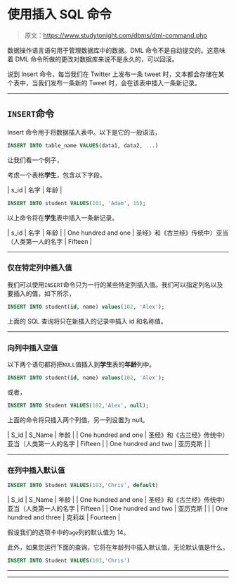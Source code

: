 # 使用插入 SQL 命令

> 原文：<https://www.studytonight.com/dbms/dml-command.php>

数据操作语言语句用于管理数据库中的数据。DML 命令不是自动提交的。这意味着 DML 命令所做的更改对数据库来说不是永久的，可以回滚。

说到 Insert 命令，每当我们在 Twitter 上发布一条 tweet 时，文本都会存储在某个表中，当我们发布一条新的 Tweet 时，会在该表中插入一条新记录。

* * *

## `INSERT`命令

Insert 命令用于将数据插入表中。以下是它的一般语法，

```sql
INSERT INTO table_name VALUES(data1, data2, ...)
```

让我们看一个例子，

考虑一个表格**学生**，包含以下字段。

| s_id | 名字 | 年龄 |

```sql
INSERT INTO student VALUES(101, 'Adam', 15);
```

以上命令将在**学生**表中插入一条新记录。

| s_id | 名字 | 年龄 |
| One hundred and one | 圣经》和《古兰经》传统中）亚当（人类第一人的名字 | Fifteen |

* * *

### 仅在特定列中插入值

我们可以使用`INSERT`命令只为一行的某些特定列插入值。我们可以指定列名以及要插入的值，如下所示，

```sql
INSERT INTO student(id, name) values(102, 'Alex');
```

上面的 SQL 查询将只在新插入的记录中插入 id 和名称值。

* * *

### 向列中插入空值

以下两个语句都将把`NULL`值插入到**学生**表的**年龄**列中。

```sql
INSERT INTO student(id, name) values(102, 'Alex');
```

或者，

```sql
INSERT INTO Student VALUES(102,'Alex', null);
```

上面的命令将只插入两个列值，另一列设置为 null。

| S_id | S_Name | 年龄 |
| One hundred and one | 圣经》和《古兰经》传统中）亚当（人类第一人的名字 | Fifteen |
| One hundred and two | 亚历克斯 |  |

* * *

### 在列中插入默认值

```sql
INSERT INTO Student VALUES(103,'Chris', default)
```

| S_id | S_Name | 年龄 |
| One hundred and one | 圣经》和《古兰经》传统中）亚当（人类第一人的名字 | Fifteen |
| One hundred and two | 亚历克斯 |  |
| One hundred and three | 克莉丝 | Fourteen |

假设我们的选项卡中的`age`列的默认值为 14。

此外，如果您运行下面的查询，它将在年龄列中插入默认值，无论默认值是什么。

```sql
INSERT INTO Student VALUES(103,'Chris')
```

* * *

* * *